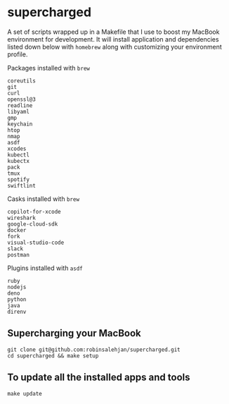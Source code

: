 # supercharged
A set of scripts wrapped up in a Makefile that I use to boost my MacBook environment for development. It will install application and dependencies listed down below with `homebrew` along with customizing your environment profile.

Packages installed with `brew`
```
coreutils
git
curl
openssl@3
readline
libyaml
gmp
keychain
htop
nmap
asdf
xcodes
kubectl
kubectx
pack
tmux
spotify
swiftlint
```

Casks installed with `brew`
```
copilot-for-xcode
wireshark
google-cloud-sdk
docker
fork
visual-studio-code
slack
postman
```

Plugins installed with `asdf`
```
ruby
nodejs
deno
python
java
direnv
```

## Supercharging your MacBook
```
git clone git@github.com:robinsalehjan/supercharged.git
cd supercharged && make setup
```

## To update all the installed apps and tools
```
make update
```
